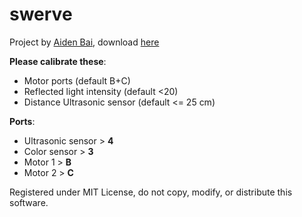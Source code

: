 # swerve
Project by [Aiden Bai](https://github.com/innerjoker), download [here](https://github.com/cringiest/Rampage/raw/master/Rampage.ev3)

**Please calibrate these**:
 - Motor ports (default B+C)
 - Reflected light intensity (default <20)
 - Distance Ultrasonic sensor (default <= 25 cm)

**Ports**:
 - Ultrasonic sensor      > **4**
 - Color sensor           > **3**
 - Motor 1                > **B**
 - Motor 2                > **C**

Registered under MIT License, do not copy, modify, or distribute this software.

